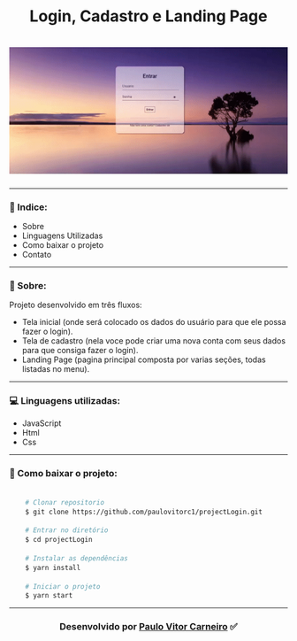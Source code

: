 
<h1 align='center'>Login, Cadastro e Landing Page</h1>

<h1><img src="./img/gifApresentacao.gif"></h1>

---
### 📌 Indice:
- Sobre
- Linguagens Utilizadas
- Como baixar o projeto
- Contato
---

### 📝 Sobre: 
Projeto desenvolvido em três fluxos:
- Tela inicial (onde será colocado os dados do usuário para que ele possa fazer o login).
- Tela de cadastro (nela voce pode criar uma nova conta com seus dados para que consiga fazer o login).
- Landing Page (pagina principal composta por varias seções, todas listadas no menu).
---
### 💻 Linguagens utilizadas:
- JavaScript
- Html
- Css
---
### 📁 Como baixar o projeto:
```bash

    # Clonar repositorio
    $ git clone https://github.com/paulovitorc1/projectLogin.git

    # Entrar no diretório
    $ cd projectLogin 

    # Instalar as dependências
    $ yarn install

    # Iniciar o projeto
    $ yarn start
```
---
### <center> Desenvolvido por <a href="https://www.linkedin.com/in/paulo-vitor-carneiro/">Paulo Vitor Carneiro</a> ✅